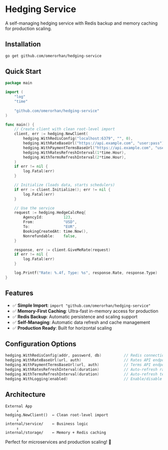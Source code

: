 # Hedging Service

A self-managing hedging service with Redis backup and memory caching for production scaling.

## Installation

```bash
go get github.com/omerorhan/hedging-service
```

## Quick Start

```go
package main

import (
    "log"
    "time"
    
    "github.com/omerorhan/hedging-service"
)

func main() {
    // Create client with clean root-level import
    client, err := hedging.NewClient(
        hedging.WithRedisConfig("localhost:6379", "", 0),
        hedging.WithRateBaseUrl("https://api.example.com", "user:pass"),
        hedging.WithPaymentTermsBaseUrl("https://api.example.com", "user:pass"),
        hedging.WithRatesRefreshInterval(1*time.Hour),
        hedging.WithTermsRefreshInterval(2*time.Hour),
    )
    if err != nil {
        log.Fatal(err)
    }

    // Initialize (loads data, starts schedulers)
    if err := client.Initialize(); err != nil {
        log.Fatal(err)
    }

    // Use the service
    request := hedging.HedgeCalcReq{
        AgencyId:         123,
        From:             "USD",
        To:               "EUR", 
        BookingCreatedAt: time.Now(),
        Nonrefundable:    false,
    }

    response, err := client.GiveMeRate(request)
    if err != nil {
        log.Fatal(err)
    }

    log.Printf("Rate: %.4f, Type: %s", response.Rate, response.Type)
}
```

## Features

- ✅ **Simple Import**: `import "github.com/omerorhan/hedging-service"`
- ✅ **Memory-First Caching**: Ultra-fast in-memory access for production
- ✅ **Redis Backup**: Automatic persistence and scaling support
- ✅ **Self-Managing**: Automatic data refresh and cache management
- ✅ **Production Ready**: Built for horizontal scaling

## Configuration Options

```go
hedging.WithRedisConfig(addr, password, db)          // Redis connection
hedging.WithRateBaseUrl(url, auth)                   // Rates API endpoint
hedging.WithPaymentTermsBaseUrl(url, auth)           // Terms API endpoint  
hedging.WithRatesRefreshInterval(duration)           // Auto-refresh rates
hedging.WithTermsRefreshInterval(duration)           // Auto-refresh terms
hedging.WithLogging(enabled)                         // Enable/disable logging
```

## Architecture

```
External App
     ↓
hedging.NewClient()  ← Clean root-level import
     ↓
internal/service/    ← Business logic
     ↓  
internal/storage/    ← Memory + Redis caching
```

Perfect for microservices and production scaling! 🚀
